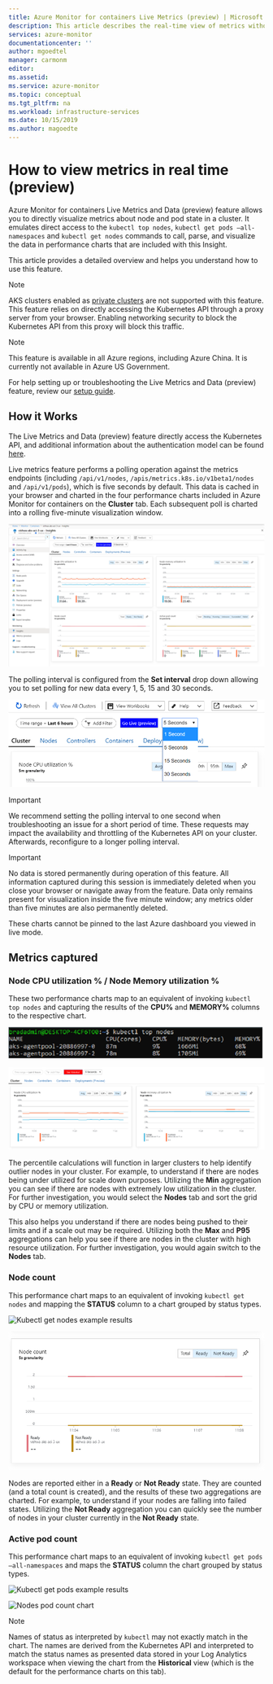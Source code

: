```yaml
---
title: Azure Monitor for containers Live Metrics (preview) | Microsoft Docs
description: This article describes the real-time view of metrics without using kubectl with Azure Monitor for containers.
services: azure-monitor
documentationcenter: ''
author: mgoedtel
manager: carmonm
editor: 
ms.assetid: 
ms.service: azure-monitor
ms.topic: conceptual
ms.tgt_pltfrm: na
ms.workload: infrastructure-services
ms.date: 10/15/2019
ms.author: magoedte
---
```


# How to view metrics in real time (preview)

Azure Monitor for containers Live Metrics and Data (preview) feature allows you to directly visualize metrics about node and pod state in a cluster. It emulates direct access to the `kubectl top nodes`, `kubectl get pods –all-namespaces` and `kubectl get nodes` commands to call, parse, and visualize the data in performance charts that are included with this Insight. 

This article provides a detailed overview and helps you understand how to use this feature.  

>[!NOTE]
>AKS clusters enabled as [private clusters](https://azure.microsoft.com/updates/aks-private-cluster/) are not supported with this feature. This feature relies on directly accessing the Kubernetes API through a proxy server from your browser. Enabling networking security to block the Kubernetes API from this proxy will block this traffic. 

>[!NOTE]
>This feature is available in all Azure regions, including Azure China. It is currently not available in Azure US Government.

For help setting up or troubleshooting the Live Metrics and Data (preview) feature, review our [setup guide](container-insights-livelogs-setup.md).

## How it Works 

The Live Metrics and Data (preview) feature directly access the Kubernetes API, and additional information about the authentication model can be found [here](container-insights-livelogs-setup.md#authentication-model). 

Live metrics feature performs a polling operation against the metrics endpoints (including `/api/v1/nodes`, `/apis/metrics.k8s.io/v1beta1/nodes` and `/api/v1/pods`), which is five seconds by default. This data is cached in your browser and charted in the four performance charts included in Azure Monitor for containers on the **Cluster** tab. Each subsequent poll is charted into a rolling five-minute visualization window. 

![Go Live option in the Cluster view](./media/container-insights-livelogs-metrics/cluster-view-go-live-example-01.png)

The polling interval is configured from the **Set interval** drop down allowing you to set polling for new data every 1, 5, 15 and 30 seconds. 

![Go Live drop-down polling interval](./media/container-insights-livelogs-metrics/cluster-view-polling-interval-dropdown.ping.png)

>[!IMPORTANT]
>We recommend setting the polling interval to one second when troubleshooting an issue for a short period of time. These requests may impact the availability and throttling of the Kubernetes API on your cluster. Afterwards, reconfigure to a longer polling interval. 

>[!IMPORTANT]
>No data is stored permanently during operation of this feature. All information captured during this session is immediately deleted when you close your browser or navigate away from the feature. Data only remains present for visualization inside the five minute window; any metrics older than five minutes are also permanently deleted.

These charts cannot be pinned to the last Azure dashboard you viewed in live mode.

## Metrics captured

### Node CPU utilization % / Node Memory utilization % 

These two performance charts map to an equivalent of invoking `kubectl top nodes` and capturing the results of the **CPU%** and **MEMORY%** columns to the respective chart. 

![Kubectl top nodes example results](./media/container-insights-livelogs-metrics/kubectl-top-nodes-example.png)

![Nodes memory and CPU utilization percent charts](./media/container-insights-livelogs-metrics/cluster-view-node-cpu-memory-util.png)

The percentile calculations will function in larger clusters to help identify outlier nodes in your cluster. For example, to understand if there are nodes being under utilized for scale down purposes. Utilizing the **Min** aggregation you can see if there are nodes with extremely low utilization in the cluster. For further investigation, you would select the **Nodes** tab and sort the grid by CPU or memory utilization.

This also helps you understand if there are nodes being pushed to their limits and if a scale out may be required. Utilizing both the **Max** and **P95** aggregations can help you see if there are nodes in the cluster with high resource utilization. For further investigation, you would again switch to the **Nodes** tab.

### Node count

This performance chart maps to an equivalent of invoking `kubectl get nodes` and mapping the **STATUS** column to a chart grouped by status types.

![Kubectl get nodes example results](./media/container-insights-livelogs/kubectl-get-nodes-example.png)

![Nodes count chart](./media/container-insights-livelogs-metrics/cluster-view-node-count-01.png)

Nodes are reported either in a **Ready** or **Not Ready** state. They are counted (and a total count is created), and the results of these two aggregations are charted.
For example, to understand if your nodes are falling into failed states. Utilizing the **Not Ready** aggregation you can quickly see the number of nodes in your cluster currently in the **Not Ready** state.

### Active pod count

This performance chart maps to an equivalent of invoking `kubectl get pods –all-namespaces` and maps the **STATUS** column the chart grouped by status types.

![Kubectl get pods example results](./media/container-insights-livelogs/kubectl-get-pods-example.png)

![Nodes pod count chart](./media/container-insights-livelogs-metrics/cluster-view-node-pod-count-01.png)

>[!NOTE]
>Names of status as interpreted by `kubectl` may not exactly match in the chart. The names are derived from the Kubernetes API and interpreted to match the status names as presented data stored in your Log Analytics workspace when viewing the chart from the **Historical** view (which is the default for the performance charts on this tab). 